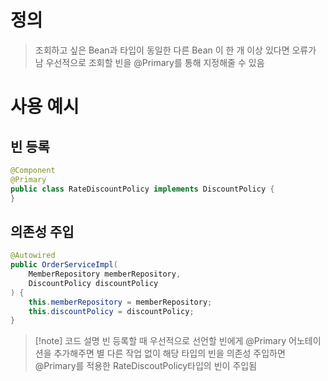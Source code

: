 # 정의

>조회하고 싶은 Bean과 타입이 동일한 다른 Bean 이 한 개 이상 있다면 오류가 남
>우선적으로 조회할 빈을 @Primary를 통해 지정해줄 수 있음

# 사용 예시
## 빈 등록
```java
@Component
@Primary
public class RateDiscountPolicy implements DiscountPolicy {
}
```
## 의존성 주입
```java
@Autowired
public OrderServiceImpl(
	MemberRepository memberRepository,
	DiscountPolicy discountPolicy
) {     
	this.memberRepository = memberRepository;
    this.discountPolicy = discountPolicy;
}
```
>[!note] 코드 설명
>빈 등록할 때 우선적으로 선언할 빈에게 @Primary 어노테이션을 추가해주면 별 다른 작업 없이 해당 타입의 빈을 의존성 주입하면 @Primary를 적용한 RateDiscoutPolicy타입의 빈이 주입됨